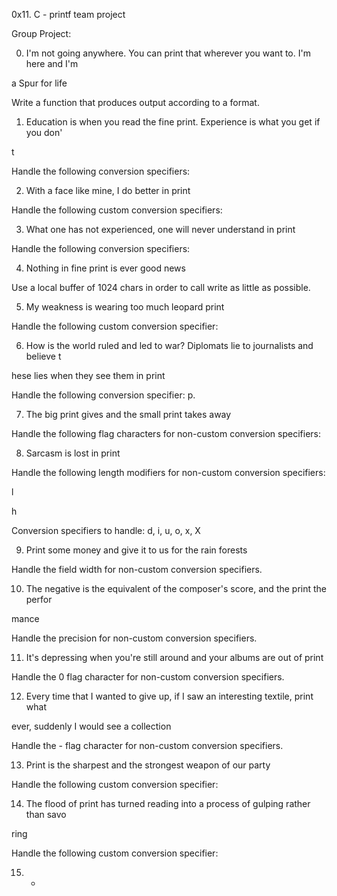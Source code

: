 0x11. C - printf team project

Group Project:                                                                      

0. I'm not going anywhere. You can print that wherever you want to. I'm here and I'm

 a Spur for life                                                                    

Write a function that produces output according to a format.                        

1. Education is when you read the fine print. Experience is what you get if you don'

t                                                                                  

Handle the following conversion specifiers:

2. With a face like mine, I do better in print                                      

Handle the following custom conversion specifiers:                                  

3. What one has not experienced, one will never understand in print                

Handle the following conversion specifiers:                                        

4. Nothing in fine print is ever good news                                          

Use a local buffer of 1024 chars in order to call write as little as possible.      

5. My weakness is wearing too much leopard print                                    

Handle the following custom conversion specifier:                                  

6. How is the world ruled and led to war? Diplomats lie to journalists and believe t

hese lies when they see them in print                                              

Handle the following conversion specifier: p.                                      

7. The big print gives and the small print takes away                              

Handle the following flag characters for non-custom conversion specifiers:          

8. Sarcasm is lost in print                                                        

Handle the following length modifiers for non-custom conversion specifiers:        

l                                                                                  

h                                                                                  

Conversion specifiers to handle: d, i, u, o, x, X                                  

9. Print some money and give it to us for the rain forests                          

Handle the field width for non-custom conversion specifiers.                        

10. The negative is the equivalent of the composer's score, and the print the perfor

mance                                                                              

Handle the precision for non-custom conversion specifiers.                          

11. It's depressing when you're still around and your albums are out of print      

Handle the 0 flag character for non-custom conversion specifiers.                  

12. Every time that I wanted to give up, if I saw an interesting textile, print what

 ever, suddenly I would see a collection                                            

Handle the - flag character for non-custom conversion specifiers.                  

13. Print is the sharpest and the strongest weapon of our party                    

Handle the following custom conversion specifier:                                  

14. The flood of print has turned reading into a process of gulping rather than savo

ring                                                                                

Handle the following custom conversion specifier:                                  

15. *                                                                              

